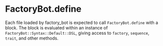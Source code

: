 # FactoryBot.define

Each file loaded by factory\_bot is expected to call `FactoryBot.define` with a
block. The block is evaluated within an instance of
`FactoryBot::Syntax::Default::DSL`, giving access to `factory`, `sequence`,
`trait`, and other methods.
